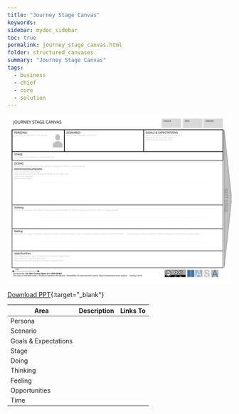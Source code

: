 ```yaml
---
title: "Journey Stage Canvas"
keywords: 
sidebar: mydoc_sidebar
toc: true
permalink: journey_stage_canvas.html
folder: structured_canvases
summary: "Journey Stage Canvas"
tags: 
  - business
  - chief
  - core
  - solution
---
```


![image001](media/journey_stage_canvas001.svg)

[Download PPT](media/ppt/journey_stage_canvas.ppt){:target="_blank"}

| Area                 | Description | Links To |
| -------------------- | ----------- | -------- |
| Persona              |             |          |
| Scenario             |             |          |
| Goals & Expectations |             |          |
| Stage                |             |          |
| Doing                |             |          |
| Thinking             |             |          |
| Feeling              |             |          |
| Opportunities        |             |          |
| Time                 |             |          |